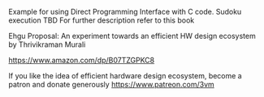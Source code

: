 Example for using Direct Programming Interface with C code. Sudoku execution TBD
For further description refer to this book

Ehgu Proposal: An experiment towards an efficient HW design ecosystem
by Thrivikraman Murali

https://www.amazon.com/dp/B07TZGPKC8

If you like the idea of efficient hardware design ecosystem, become a patron and donate generously
https://www.patreon.com/3vm

